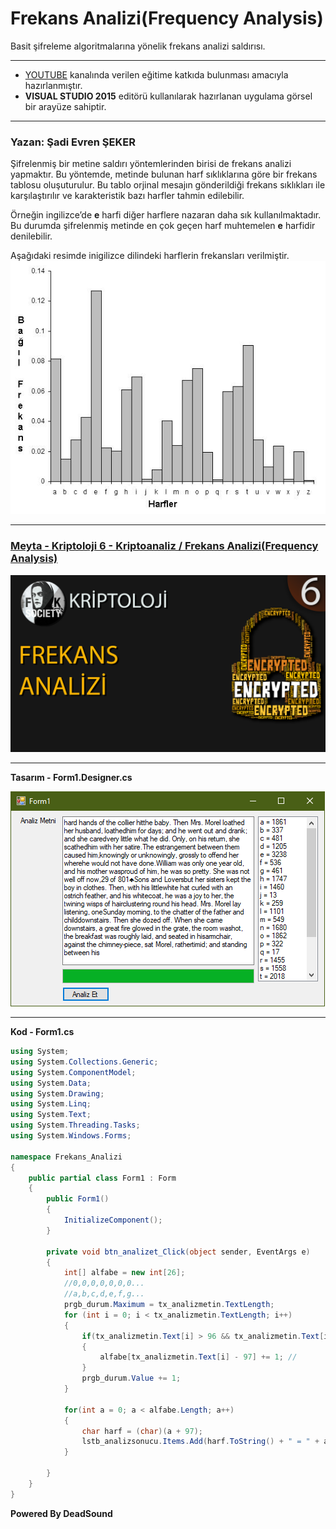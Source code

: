 # Frekans Analizi(Frequency Analysis)
Basit şifreleme algoritmalarına yönelik frekans analizi saldırısı.

------------



- [YOUTUBE](https://www.youtube.com/channel/UCltJlvbcFATfBm0qHttpZNg?view_as=subscriber "YOUTUBE") kanalında verilen eğitime katkıda bulunması amacıyla hazırlanmıştır.
- **VISUAL STUDIO 2015** editörü kullanılarak hazırlanan uygulama görsel bir arayüze sahiptir.
------------

### Yazan: Şadi Evren ŞEKER

Şifrelenmiş bir metine saldırı yöntemlerinden birisi de frekans analizi yapmaktır. Bu yöntemde, metinde bulunan harf sıklıklarına göre bir frekans tablosu oluşuturulur. Bu tablo orjinal mesajın gönderildiği frekans sıklıkları ile karşılaştırılır ve karakteristik bazı harfler tahmin edilebilir.

Örneğin ingilizce’de **e** harfi diğer harflere nazaran daha sık kullanılmaktadır. Bu durumda şifrelenmiş metinde en çok geçen harf muhtemelen **e** harfidir denilebilir.

Aşağıdaki resimde inigilizce dilindeki harflerin frekansları verilmiştir.
![Analiz](https://github.com/serdaraltin/Frequency-Analysis/blob/master/Frekans%20Analizi/bin/Debug/frekans_analiz1.jpg)



------------
### [Meyta - Kriptoloji 6 - Kriptoanaliz / Frekans Analizi(Frequency Analysis)](https://www.youtube.com/watch?v=WyBOdy9glYw "Meyta - Kriptoloji 6 - Kriptoanaliz / Frekans Analizi(Frequency Analysis)")
![Meyta - Kriptoloji 6 - Kriptoanaliz / Frekans Analizi(Frequency Analysis)](https://github.com/serdaraltin/Frequency-Analysis/blob/master/Frekans%20Analizi/bin/Debug/On-Izleme.jpg)

------------

**Tasarım - Form1.Designer.cs**

![Form1](https://github.com/serdaraltin/Frequency-Analysis/blob/master/Frekans%20Analizi/bin/Debug/Program.PNG)

------------



**Kod - Form1.cs**

```csharp
using System;
using System.Collections.Generic;
using System.ComponentModel;
using System.Data;
using System.Drawing;
using System.Linq;
using System.Text;
using System.Threading.Tasks;
using System.Windows.Forms;

namespace Frekans_Analizi
{
    public partial class Form1 : Form
    {
        public Form1()
        {
            InitializeComponent();
        }

        private void btn_analizet_Click(object sender, EventArgs e)
        {
            int[] alfabe = new int[26];
            //0,0,0,0,0,0,0...
            //a,b,c,d,e,f,g...
            prgb_durum.Maximum = tx_analizmetin.TextLength;
            for (int i = 0; i < tx_analizmetin.TextLength; i++)
            {
                if(tx_analizmetin.Text[i] > 96 && tx_analizmetin.Text[i] < 123) // örnek : a = 97 - 97 = 0
                {
                    alfabe[tx_analizmetin.Text[i] - 97] += 1; // 
                }
                prgb_durum.Value += 1;
            }

            for(int a = 0; a < alfabe.Length; a++)
            {
                char harf = (char)(a + 97);
                lstb_analizsonucu.Items.Add(harf.ToString() + " = " + alfabe[a].ToString());
            }

        }
    }
}

```

**Powered By DeadSound**
